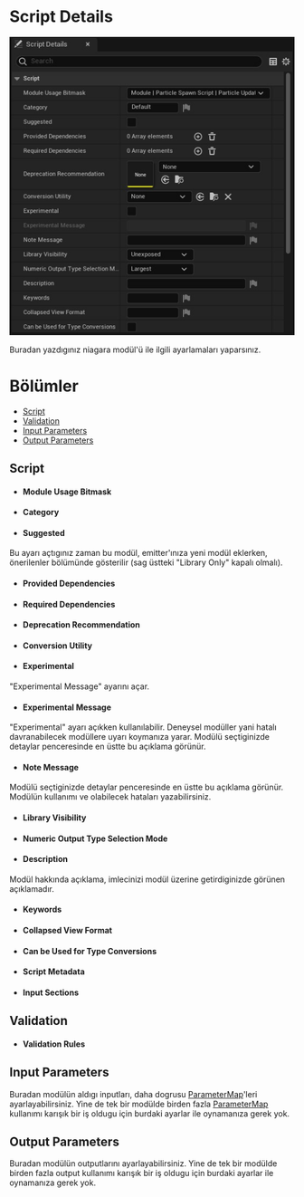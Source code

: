 # Script Details
<img src="../../../Dosyalar/Niagara_Module_Editor_Script_Details.jpg">


Buradan yazdıgınız niagara modül'ü ile ilgili ayarlamaları yaparsınız.


# Bölümler

* [Script](#script)
* [Validation](#validation)
* [Input Parameters](#input-parameters)
* [Output Parameters](#output-parameters)





## Script

* #### Module Usage Bitmask
* #### Category
* #### Suggested
Bu ayarı açtıgınız zaman bu modül, emitter'ınıza yeni modül eklerken, önerilenler bölümünde gösterilir (sag üstteki "Library Only" kapalı olmalı).

* #### Provided Dependencies
* #### Required Dependencies
* #### Deprecation Recommendation
* #### Conversion Utility
* #### Experimental
"Experimental Message" ayarını açar.

* #### Experimental Message
"Experimental" ayarı açıkken kullanılabilir. Deneysel modüller yani hatalı davranabilecek modüllere uyarı koymanıza yarar. Modülü seçtiginizde detaylar penceresinde en üstte bu açıklama görünür.

* #### Note Message
Modülü seçtiginizde detaylar penceresinde en üstte bu açıklama görünür. Modülün kullanımı ve olabilecek hataları yazabilirsiniz.

* #### Library Visibility
* #### Numeric Output Type Selection Mode
* #### Description
Modül hakkında açıklama, imlecinizi modül üzerine getirdiginizde görünen açıklamadır.

* #### Keywords
* #### Collapsed View Format
* #### Can be Used for Type Conversions
* #### Script Metadata
* #### Input Sections


## Validation

* #### Validation Rules


## Input Parameters
Buradan modülün aldıgı inputları, daha dogrusu [ParameterMap](../Terimler%20Sözlügü#parametermap)'leri ayarlayabilirsiniz. Yine de tek bir modülde birden fazla [ParameterMap](../Terimler%20Sözlügü#parametermap) kullanımı karışık bir iş oldugu için burdaki ayarlar ile oynamanıza gerek yok.

## Output Parameters
Buradan modülün outputlarını ayarlayabilirsiniz. Yine de tek bir modülde birden fazla output kullanımı karışık bir iş oldugu için burdaki ayarlar ile oynamanıza gerek yok.
